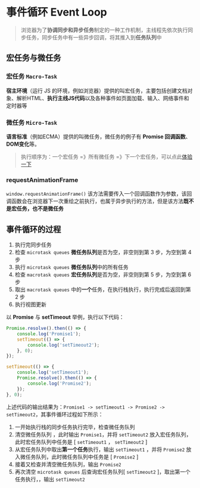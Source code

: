 # 事件循环 Event Loop

> 浏览器为了**协调同步和异步任务**制定的一种工作机制，主线程先依次执行同步任务，同步任务中有一些异步回调，将其推入到**任务队列**中

## 宏任务与微任务

### 宏任务 `Macro-Task`

**宿主环境**（运行 JS 的环境，例如浏览器）提供的叫宏任务，主要包括创建⽂档对象、解析HTML、**执⾏主线JS代码**以及各种事件如⻚⾯加载、输⼊、⽹络事件和定时器等

### 微任务 `Micro-Task`

**语言标准**（例如ECMA）提供的叫微任务，微任务的例⼦有 **Promise 回调函数**、**DOM变化**等。

>执行顺序为：一个宏任务 =》所有微任务 =》下一个宏任务，可以点此[体验一下](https://jakearchibald.com/2015/tasks-microtasks-queues-and-schedules/?utm_source=html5weekly)

### requestAnimationFrame

`window.requestAnimationFrame()` 该方法需要传入一个回调函数作为参数，该回调函数会在浏览器下一次重绘之前执行，也属于异步执行的方法，但是该方法**既不是宏任务，也不是微任务**

## 事件循环的过程

1. 执行完同步任务
2. 检查 `microtask queues` **微任务队列**是否为空，非空则到第 3 步，为空到第 4 步
3. 执行 `microtask queues` **微任务队列**中的所有任务
4. 检查 `macrotask queues` **宏任务队列**是否为空，非空则到第 5 步，为空到第 6 步
5. 取出 `macrotask queues` 中的**一个**任务，在执行栈执行，执行完成后返回到第 2 步
6. 执行视图更新

以 **Promise** 与 **setTimeout** 举例，执行以下代码：

```js
Promise.resolve().then(() => {
    console.log('Promise1');
    setTimeout(() => {
        console.log('setTimeout2');
    }, 0);
});

setTimeout(() => {
    console.log('setTimeout1');
    Promise.resolve().then(() => {
        console.log('Promise2');
    });
}, 0);
```

上述代码的输出结果为：`Promise1 -> setTimeout1 -> Promise2 -> setTimeout2`，其事件循环过程如下所示：

1. 一开始执行栈的同步任务执行完毕，检查微任务队列
2. 清空微任务队列 ，此时输出 `Promise1`，并将 `setTimeout2` 放入宏任务队列，此时宏任务队列中任务是 [ `setTimeout1` ， `setTimeout2` ]
3. 从宏任务队列中取出**第一个任务**执行，输出 `setTimeout1` ，并将 `Promise2` 放入微任务队列，此时微任务队列中任务是 [ `Promise2` ]
4. 接着又检查并清空微任务队列，输出 `Promise2`
5. 再次清空 `microtask queues` 后查询宏任务队列[ `setTimeout2` ]，取出第一个任务执行，，输出 `setTimeout2`
